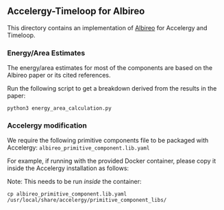 Accelergy-Timeloop for Albireo
------------------------------

This directory contains an implementation of [Albireo](https://ieeexplore.ieee.org/document/9499746) for Accelergy and Timeloop.

### Energy/Area Estimates

The energy/area estimates for most of the components are based on the Albireo paper or its cited references.

Run the following script to get a breakdown derived from the results in the paper:
```
python3 energy_area_calculation.py
```

### Accelergy modification

We require the following primitive components file to be packaged with Accelergy: `albireo_primitive_component.lib.yaml`

For example, if running with the provided Docker container, please copy it inside the Accelergy installation as follows:

Note: This needs to be run *inside* the container:
```
cp albireo_primitive_component.lib.yaml /usr/local/share/accelergy/primitive_component_libs/
```
